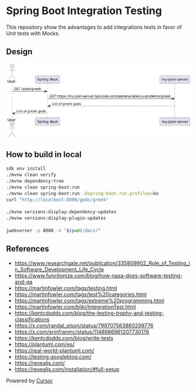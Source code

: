 # Spring Boot Integration Testing

This repository show the advantages to add integrations tests in favor of Unit tests with Mocks.

## Design

![](./docs/design.png)

## How to build in local

```bash
sdk env install
./mvnw clean verify
./mvnw dependency:tree
./mvnw clean spring-boot:run
./mvnw clean spring-boot:run -Dspring-boot.run.profiles=ko
curl "http://localhost:8080/gods/greek"

./mvnw versions:display-dependency-updates
./mvnw versions:display-plugin-updates

jwebserver -p 8080 -d "$(pwd)/docs/"
```

## References

- https://www.researchgate.net/publication/335809902_Role_of_Testing_in_Software_Development_Life_Cycle
- https://www.functionize.com/blog/how-nasa-does-software-testing-and-qa
- https://martinfowler.com/tags/testing.html
- https://martinfowler.com/tags/test%20categories.html
- https://martinfowler.com/tags/extreme%20programming.html
- https://martinfowler.com/bliki/IntegrationTest.html
- https://kentcdodds.com/blog/the-testing-trophy-and-testing-classifications
- https://x.com/randal_olson/status/799707563860299776
- https://x.com/erinfranmc/status/1148986961207730176
- https://kentcdodds.com/blog/write-tests
- https://plantuml.com/es/
- https://real-world-plantuml.com/
- https://testing.googleblog.com/
- https://revealjs.com/
- https://revealjs.com/installation/#full-setup


Powered by [Cursor](https://www.cursor.com/)
